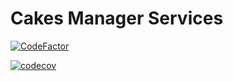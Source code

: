 # Cakes Manager Services

[![CodeFactor](https://www.codefactor.io/repository/github/alexkoltsov/cakes-manager-services/badge/master)](https://www.codefactor.io/repository/github/alexkoltsov/cakes-manager-services/overview/master)

[![codecov](https://codecov.io/gh/AlexKoltsov/cakes-manager-monolith/branch/master/graph/badge.svg?token=NTU8GRUXX8)](https://codecov.io/gh/AlexKoltsov/cakes-manager-monolith)
